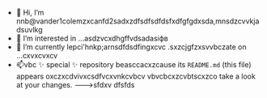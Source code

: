 - 👋 Hi, I’m nnb@vander1colemzxcanfd2sadxzdfsdfsdfdsfxdfgfgdxsda,mnsdzcvvkjadsuvlkg
- 👀 I’m interested in ...asdzvcxdhgffvdsadasіфв
- 🌱 I’m currently lepci'hnkp;arnsdfdsdfingxcvc .sxzcjgfzxsvvbczate on ...cxvxcvxcv
- 📫vbc ✨ special ✨ repository beasccacxzcause its `README.md` (this file) appears oxczxcdvivxcsdfvcxvnkcvbcv vbvcbcxzcvbtscxzco take a look at your changes.
--->sfdxv
dfsfds
